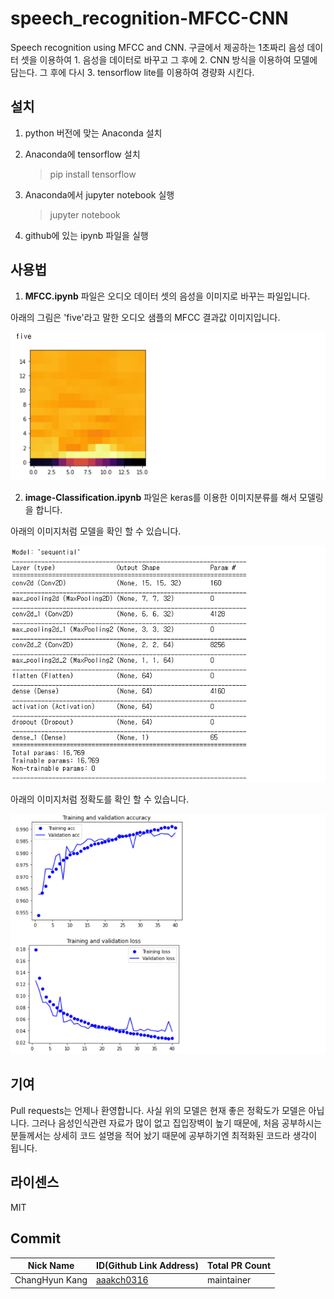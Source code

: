 # speech_recognition-MFCC-CNN
 Speech recognition using MFCC and CNN. 
구글에서 제공하는 1초짜리 음성 데이터 셋을 이용하여 1. 음성을 데이터로 바꾸고 그 후에 2. CNN 방식을 이용하여 모델에 담는다. 그 후에 다시 3. tensorflow lite를 이용하여 경량화 시킨다.



## 설치

1. python 버전에 맞는 Anaconda 설치

2. Anaconda에 tensorflow 설치

   > pip install tensorflow

3. Anaconda에서 jupyter notebook 실행

   > jupyter notebook

4. github에 있는 ipynb 파일을 실행



## 사용법

1. **MFCC.ipynb** 파일은 오디오 데이터 셋의 음성을 이미지로 바꾸는 파일입니다.

아래의 그림은 'five'라고 말한 오디오 샘플의 MFCC 결과값 이미지입니다.

![MFCC_result](./image/MFCC_result.PNG)



2. **image-Classification.ipynb** 파일은 keras를 이용한 이미지분류를 해서 모델링을 합니다.

아래의 이미지처럼 모델을 확인 할 수 있습니다.

![display_model](./image/display_model.PNG)

아래의 이미지처럼 정확도를 확인 할 수 있습니다.

![validation](./image/validation.PNG)





## 기여

Pull requests는 언제나 환영합니다. 사실 위의 모델은 현재 좋은 정확도가 모델은 아닙니다. 그러나 음성인식관련 자료가 많이 없고 집입장벽이 높기 때문에, 처음 공부하시는 분들께서는 상세히 코드 설명을 적어 놨기 때문에 공부하기엔 최적화된 코드라 생각이 됩니다.





## 라이센스

MIT



## Commit

| Nick Name      | ID(Github Link Address)                     | Total PR Count |
| -------------- | ------------------------------------------- | -------------- |
| ChangHyun Kang | [aaakch0316](https://github.com/aaakch0316) | maintainer     |

